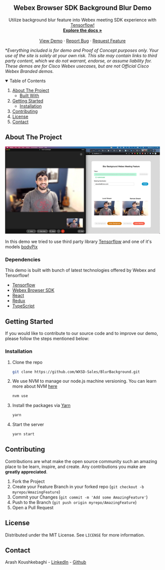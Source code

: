 <!-- PROJECT LOGO -->
<br />
<p align="center">
  <h2 align="center">Webex Browser SDK Background Blur Demo</h2>

  <p align="center">
   Utilize background blur feature into Webex meeting SDK experience with <a href="https://www.tensorflow.org/tfx">Tensorflow!</a>
    <br />
    <a href="https://github.com/WXSD-Sales/BlurBackground"><strong>Explore the docs »</strong></a>
    <br />
    <br />
    <a href="https://wxsd-sales.github.io/BlurBackground/">View Demo</a>
    ·
    <a href="https://github.com/WXSD-Sales/BlurBackground/issues">Report Bug</a>
    ·
    <a href="https://github.com/WXSD-Sales/BlurBackground/issues">Request Feature</a>
  </p>
</p>

*_Everything included is for demo and Proof of Concept purposes only. Your use of the site is solely at your own risk. This site may contain links to third party content, which we do not warrant, endorse, or assume liability for. These demos are for Cisco Webex usecases, but are not Official Cisco Webex Branded demos._

<!-- TABLE OF CONTENTS -->
<details open="open">
  <summary>Table of Contents</summary>
  <ol>
    <li>
      <a href="#about-the-project">About The Project</a>
      <ul>
        <li><a href="#built-with">Built With</a></li>
      </ul>
    </li>
    <li>
      <a href="#getting-started">Getting Started</a>
      <ul>
        <li><a href="#installation">Installation</a></li>
      </ul>
    </li>
    <li><a href="#contributing">Contributing</a></li>
    <li><a href="#license">License</a></li>
    <li><a href="#contact">Contact</a></li>
  </ol>
</details>

<!-- ABOUT THE PROJECT -->

## About The Project

[![Product Name Screen Shot][product-screenshot]](https://wxsd-sales.github.io/BlurBackground/)

In this demo we tried to use third party library [Tensorflow](https://www.tensorflow.org/tfx) and one of it's models [bodyPix](https://blog.tensorflow.org/2019/11/updated-bodypix-2.html)

### Dependencies

This demo is built with bunch of latest technologies offered by Webex and Tensorflow!

- [Tensorflow](https://www.tensorflow.org/tfx)
- [Webex Browser SDK](https://github.com/webex/webex-js-sdk)
- [React](https://reactjs.org)
- [Redux](https://redux.js.org/)
- [TypeScript](https://www.typescriptlang.org/)

<!-- GETTING STARTED -->

## Getting Started

If you would like to contribute to our source code and to improve our demo, please follow the steps mentioned below:

### Installation

1. Clone the repo
   ```sh
   git clone https://github.com/WXSD-Sales/BlurBackground.git
   ```
2. We use NVM to manage our node.js machine versioning. You can learn more about NVM [here](https://github.com/nvm-sh/nvm)
   ```sh
   nvm use
   ```
3. Install the packages via [Yarn](https://classic.yarnpkg.com/en/)
   ```sh
   yarn
   ```
4. Start the server
   ```sh
   yarn start
   ```

<!-- CONTRIBUTING -->

## Contributing

Contributions are what make the open source community such an amazing place to be learn, inspire, and create. Any contributions you make are **greatly appreciated**.

1. Fork the Project
2. Create your Feature Branch in your forked repo (`git checkout -b myrepo/AmazingFeature`)
3. Commit your Changes (`git commit -m 'Add some AmazingFeature'`)
4. Push to the Branch (`git push origin myrepo/AmazingFeature`)
5. Open a Pull Request

<!-- LICENSE -->

## License

Distributed under the MIT License. See `LICENSE` for more information.

<!-- CONTACT -->

## Contact

Arash Koushkebaghi - [LinkedIn](https://www.linkedin.com/in/arash-koushkebaghi-9b1701a4/) - [Github](https://github.com/akoushke)

<!-- MARKDOWN LINKS & IMAGES -->
<!-- https://www.markdownguide.org/basic-syntax/#reference-style-links -->

[contributors-shield]: https://img.shields.io/github/contributors/WXSD-Sales/WebexMeetingDemo.svg?style=for-the-badge
[contributors-url]: https://github.com/WXSD-Sales/BlurBackground/graphs/contributors
[forks-shield]: https://img.shields.io/github/forks/WXSD-Sales/BlurBackground.svg?style=for-the-badge
[forks-url]: https://github.com/WXSD-Sales/BlurBackground/network/members
[stars-shield]: https://img.shields.io/github/stars/WXSD-Sales/WebexMeetingDemo.svg?style=for-the-badge
[stars-url]: https://github.com/WXSD-Sales/BlurBackground/stargazers
[issues-shield]: https://img.shields.io/github/issues/WXSD-Sales/WebexMeetingDemo.svg?style=for-the-badge
[issues-url]: https://github.com/WXSD-Sales/BlurBackground/issues
[license-shield]: https://img.shields.io/github/license/WXSD-Sales/WebexMeetingDemo.svg?style=for-the-badge
[license-url]: https://github.com/WXSD-Sales/BlurBackground/blob/master/LICENSE.txt
[linkedin-shield]: https://img.shields.io/badge/-LinkedIn-black.svg?style=for-the-badge&logo=linkedin&colorB=555
[linkedin-url]: https://www.linkedin.com/in/arash-koushkebaghi-9b1701a4/
[product-screenshot]: assets/images/Demo.png

